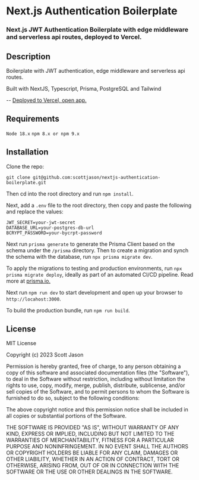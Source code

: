 # Next.js Authentication Boilerplate

### Next.js JWT Authentication Boilerplate with edge middleware and serverless api routes, deployed to Vercel.

## Description

Boilerplate with JWT authentication, edge middleware and serverless api routes.

Built with NextJS, Typescript, Prisma, PostgreSQL and Tailwind

-- [Deployed to Vercel, open app.](https://nextjs-fullstack-auth-boilerplate.vercel.app/)

## Requirements

`Node 18.x`
`npm 8.x or npm 9.x`

## Installation

Clone the repo:

```shell
git clone git@github.com:scottjason/nextjs-authentication-boilerplate.git
```

Then cd into the root directory and run `npm install`.

Next, add a `.env` file to the root directory, then copy and paste the following and replace the values:

```shell
JWT_SECRET=your-jwt-secret
DATABASE_URL=your-postgres-db-url
BCRYPT_PASSWORD=your-bycrpt-password
```

Next run `prisma generate` to generate the Prisma Client based on the schema under the `/prisma` directory. Then to create a migration and synch the schema with the database, run `npx prisma migrate dev`.

To apply the migrations to testing and production environments, run `npx prisma migrate deploy`, ideally as part of an automated CI/CD pipeline. Read more at [prisma.io.](https://www.prisma.io/docs/guides/deployment)

Next run `npm run dev` to start development and open up your browser to `http://locahost:3000`.

To build the production bundle, run `npm run build`.

## License

MIT License

Copyright (c) 2023 Scott Jason

Permission is hereby granted, free of charge, to any person obtaining a copy
of this software and associated documentation files (the "Software"), to deal
in the Software without restriction, including without limitation the rights
to use, copy, modify, merge, publish, distribute, sublicense, and/or sell
copies of the Software, and to permit persons to whom the Software is
furnished to do so, subject to the following conditions:

The above copyright notice and this permission notice shall be included in all
copies or substantial portions of the Software.

THE SOFTWARE IS PROVIDED "AS IS", WITHOUT WARRANTY OF ANY KIND, EXPRESS OR
IMPLIED, INCLUDING BUT NOT LIMITED TO THE WARRANTIES OF MERCHANTABILITY,
FITNESS FOR A PARTICULAR PURPOSE AND NONINFRINGEMENT. IN NO EVENT SHALL THE
AUTHORS OR COPYRIGHT HOLDERS BE LIABLE FOR ANY CLAIM, DAMAGES OR OTHER
LIABILITY, WHETHER IN AN ACTION OF CONTRACT, TORT OR OTHERWISE, ARISING FROM,
OUT OF OR IN CONNECTION WITH THE SOFTWARE OR THE USE OR OTHER DEALINGS IN THE
SOFTWARE.
